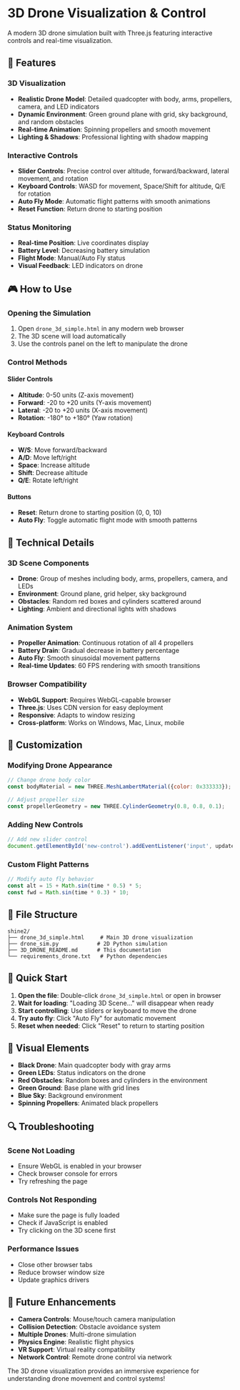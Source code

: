 # 3D Drone Visualization & Control

A modern 3D drone simulation built with Three.js featuring interactive controls and real-time visualization.

## 🚁 Features

### **3D Visualization**
- **Realistic Drone Model**: Detailed quadcopter with body, arms, propellers, camera, and LED indicators
- **Dynamic Environment**: Green ground plane with grid, sky background, and random obstacles
- **Real-time Animation**: Spinning propellers and smooth movement
- **Lighting & Shadows**: Professional lighting with shadow mapping

### **Interactive Controls**
- **Slider Controls**: Precise control over altitude, forward/backward, lateral movement, and rotation
- **Keyboard Controls**: WASD for movement, Space/Shift for altitude, Q/E for rotation
- **Auto Fly Mode**: Automatic flight patterns with smooth animations
- **Reset Function**: Return drone to starting position

### **Status Monitoring**
- **Real-time Position**: Live coordinates display
- **Battery Level**: Decreasing battery simulation
- **Flight Mode**: Manual/Auto Fly status
- **Visual Feedback**: LED indicators on drone

## 🎮 How to Use

### **Opening the Simulation**
1. Open `drone_3d_simple.html` in any modern web browser
2. The 3D scene will load automatically
3. Use the controls panel on the left to manipulate the drone

### **Control Methods**

#### **Slider Controls**
- **Altitude**: 0-50 units (Z-axis movement)
- **Forward**: -20 to +20 units (Y-axis movement)
- **Lateral**: -20 to +20 units (X-axis movement)
- **Rotation**: -180° to +180° (Yaw rotation)

#### **Keyboard Controls**
- **W/S**: Move forward/backward
- **A/D**: Move left/right
- **Space**: Increase altitude
- **Shift**: Decrease altitude
- **Q/E**: Rotate left/right

#### **Buttons**
- **Reset**: Return drone to starting position (0, 0, 10)
- **Auto Fly**: Toggle automatic flight mode with smooth patterns

## 🎯 Technical Details

### **3D Scene Components**
- **Drone**: Group of meshes including body, arms, propellers, camera, and LEDs
- **Environment**: Ground plane, grid helper, sky background
- **Obstacles**: Random red boxes and cylinders scattered around
- **Lighting**: Ambient and directional lights with shadows

### **Animation System**
- **Propeller Animation**: Continuous rotation of all 4 propellers
- **Battery Drain**: Gradual decrease in battery percentage
- **Auto Fly**: Smooth sinusoidal movement patterns
- **Real-time Updates**: 60 FPS rendering with smooth transitions

### **Browser Compatibility**
- **WebGL Support**: Requires WebGL-capable browser
- **Three.js**: Uses CDN version for easy deployment
- **Responsive**: Adapts to window resizing
- **Cross-platform**: Works on Windows, Mac, Linux, mobile

## 🔧 Customization

### **Modifying Drone Appearance**
```javascript
// Change drone body color
const bodyMaterial = new THREE.MeshLambertMaterial({color: 0x333333});

// Adjust propeller size
const propellerGeometry = new THREE.CylinderGeometry(0.8, 0.8, 0.1);
```

### **Adding New Controls**
```javascript
// Add new slider control
document.getElementById('new-control').addEventListener('input', updateDrone);
```

### **Custom Flight Patterns**
```javascript
// Modify auto fly behavior
const alt = 15 + Math.sin(time * 0.5) * 5;
const fwd = Math.sin(time * 0.3) * 10;
```

## 📁 File Structure

```
shine2/
├── drone_3d_simple.html     # Main 3D drone visualization
├── drone_sim.py            # 2D Python simulation
├── 3D_DRONE_README.md      # This documentation
└── requirements_drone.txt   # Python dependencies
```

## 🚀 Quick Start

1. **Open the file**: Double-click `drone_3d_simple.html` or open in browser
2. **Wait for loading**: "Loading 3D Scene..." will disappear when ready
3. **Start controlling**: Use sliders or keyboard to move the drone
4. **Try auto fly**: Click "Auto Fly" for automatic movement
5. **Reset when needed**: Click "Reset" to return to starting position

## 🎨 Visual Elements

- **Black Drone**: Main quadcopter body with gray arms
- **Green LEDs**: Status indicators on the drone
- **Red Obstacles**: Random boxes and cylinders in the environment
- **Green Ground**: Base plane with grid lines
- **Blue Sky**: Background environment
- **Spinning Propellers**: Animated black propellers

## 🔍 Troubleshooting

### **Scene Not Loading**
- Ensure WebGL is enabled in your browser
- Check browser console for errors
- Try refreshing the page

### **Controls Not Responding**
- Make sure the page is fully loaded
- Check if JavaScript is enabled
- Try clicking on the 3D scene first

### **Performance Issues**
- Close other browser tabs
- Reduce browser window size
- Update graphics drivers

## 🌟 Future Enhancements

- **Camera Controls**: Mouse/touch camera manipulation
- **Collision Detection**: Obstacle avoidance system
- **Multiple Drones**: Multi-drone simulation
- **Physics Engine**: Realistic flight physics
- **VR Support**: Virtual reality compatibility
- **Network Control**: Remote drone control via network

The 3D drone visualization provides an immersive experience for understanding drone movement and control systems!
